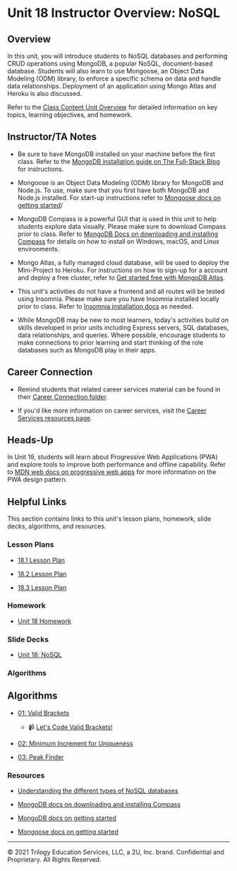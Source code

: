 # Unit 18 Instructor Overview: NoSQL

## Overview

In this unit, you will introduce students to NoSQL databases and performing CRUD operations using MongoDB, a popular NoSQL, document-based database. Students will also learn to use Mongoose, an Object Data Modeling (ODM) library, to enforce a specific schema on data and handle data relationships. Deployment of an application using Mongo Atlas and Heroku is also discussed.

Refer to the [Class Content Unit Overview](../../../01-Class-Content/No-SQL/README.md) for detailed information on key topics, learning objectives, and homework.

## Instructor/TA Notes

* Be sure to have MongoDB installed on your machine before the first class. Refer to the [MongoDB installation guide on The Full-Stack Blog](https://coding-boot-camp.github.io/full-stack/mongodb/how-to-install-mongodb) for instructions.

* Mongoose is an Object Data Modeling (ODM) library for MongoDB and Node.js. To use, make sure that you first have both MongoDB and Node.js installed. For start-up instructions refer to [Mongoose docs on getting started](https://mongoosejs.com/docs/index.html)/

* MongoDB Compass is a powerful GUI that is used in this unit to help students explore data visually. Please make sure to download Compass prior to class. Refer to [MongoDB Docs on downloading and installing Compass](https://docs.mongodb.com/compass/current/install/) for details on how to install on Windows, macOS, and Linux environments.

* Mongo Atlas, a fully managed cloud database, will be used to deploy the Mini-Project to Heroku. For instructions on how to sign-up for a account and deploy a free cluster, refer to [Get started free with MongoDB Atlas](https://docs.atlas.mongodb.com/getting-started/).

* This unit's activities do not have a frontend and all routes will be tested using Insomnia. Please make sure you have Insomnia installed locally prior to class. Refer to [Insomnia installation docs](https://insomnia.rest/download) as needed.

* While MongoDB may be new to most learners, today's activities build on skills developed in prior units including Express servers, SQL databases, data relationships, and queries. Where possible, encourage students to make connections to prior learning and start thinking of the role databases such as MongoDB play in their apps.

## Career Connection

* Remind students that related career services material can be found in their [Career Connection folder](../../../01-Class-Content/No-SQL/04-Career-Connection/README.md).

* If you'd like more information on career services, visit the [Career Services resources page](https://careernetwork.2u.com/?utm_medium=Academics&utm_source=boot_camp/).

## Heads-Up

In Unit 19, students will learn about Progressive Web Applications (PWA) and explore tools to improve both performance and offline capability. Refer to [MDN web docs on progressive web apps](https://developer.mozilla.org/en-US/docs/Web/Progressive_web_apps) for more information on the PWA design pattern.

## Helpful Links

This section contains links to this unit's lesson plans, homework, slide decks, algorithms, and resources.

### Lesson Plans

  * [18.1 Lesson Plan](./01-Day_MongoDB/18.1-LESSON-PLAN.md)

  * [18.2 Lesson Plan](./02-Day_Mongoose/18.2-LESSON-PLAN.md)

  * [18.3 Lesson Plan](./03-Day_Adv-Mongoose/18.3-LESSON-PLAN.md)

### Homework

  * [Unit 18 Homework](../../../01-Class-Content/18-NoSQL/02-Homework)

### Slide Decks

  * [Unit 18: NoSQL](https://docs.google.com/presentation/d/1tsxce_ukQswTyiPlxV9BfzshLkwquUHWdxNrFQYlHvM/edit?usp=sharing)

### Algorithms

## Algorithms

  * [01: Valid Brackets](../../../01-Class-Content/18-NoSQL/03-Algorithms/01-valid-brackets)

    * 📹 [Let's Code Valid Brackets!](https://2u-20.wistia.com/medias/dazwcql05r)

  * [02: Minimum Increment for Uniqueness](../../../01-Class-Content/18-NoSQL/03-Algorithms/02-min-increment-for-unique)

  * [03: Peak Finder](../../../01-Class-Content/18-NoSQL/03-Algorithms/03-peak-finder)

### Resources

  * [Understanding the different types of NoSQL databases](https://www.mongodb.com/scale/types-of-nosql-databases)

  * [MongoDB docs on downloading and installing Compass](https://docs.mongodb.com/compass/current/install/)

  * [MongoDB docs on getting started](https://docs.mongodb.com/manual/tutorial/getting-started/)

  * [Mongoose docs on getting started](https://mongoosejs.com/docs/index.html)

---
© 2021 Trilogy Education Services, LLC, a 2U, Inc. brand. Confidential and Proprietary. All Rights Reserved.
